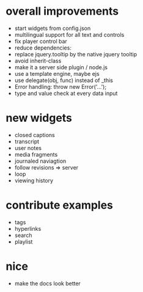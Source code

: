 
# overall improvements
- start widgets from config.json
- multilingual support for all text and controls
- fix player control bar
- reduce dependencies: 
 - replace jquery.tooltip by the native jquery tooltip
 - avoid inherit-class
 - make it a server side plugin / node.js
- use a template engine, maybe ejs
- use delegate(obj, func) instead of _this
- Error handling: throw new Error('...');
- type and value check at every data input

# new widgets
- closed captions
- transcript
- user notes
- media fragments 
- journaled naviagtion
- follow revisions => server
- loop
- viewing history


# contribute examples
- tags
- hyperlinks
- search
- playlist


# nice
- make the docs look better
